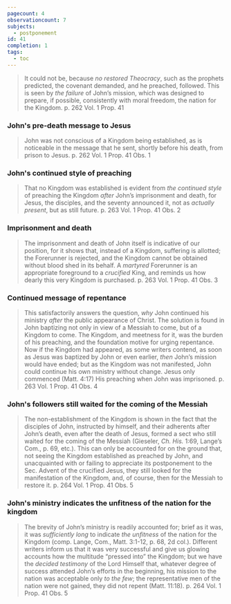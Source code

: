```yaml
---
pagecount: 4
observationcount: 7
subjects:
  - postponement
id: 41
completion: 1
tags:
  - toc
---
```

>It could not be, because *no restored Theocracy*, such as the prophets predicted, the covenant demanded, and he preached, followed. This is seen by *the failure* of John’s mission, which was designed to prepare, if possible, consistently with moral freedom, the nation for the Kingdom. 
>p. 262 Vol. 1 Prop. 41 

### John's pre-death message to Jesus

>John was not conscious of a Kingdom being established, as is noticeable in the message that he sent, shortly before his death, from prison to Jesus. 
>p. 262 Vol. 1 Prop. 41 Obs. 1

### John's continued style of preaching

>That no Kingdom was established is evident from *the continued style* of preaching the Kingdom *after* John’s imprisonment and death, for Jesus, the disciples, and the seventy announced it, not as *actually present*, but as still future. 
>p. 263 Vol. 1 Prop. 41 Obs. 2

### Imprisonment and death

>The imprisonment and death of John itself is indicative of our position, for it shows that, instead of a Kingdom, suffering is allotted; the Forerunner is rejected, and the Kingdom cannot be obtained without blood shed in its behalf. A *martyred* Forerunner is an appropriate foreground to a *crucified* King, and reminds us how dearly this very Kingdom is purchased. 
>p. 263 Vol. 1 Prop. 41 Obs. 3

### Continued message of repentance

>This satisfactorily answers the question, *why* John continued his ministry *after* the public appearance of Christ. The solution is found in John baptizing not only in view of a Messiah to come, but of a Kingdom to come. The Kingdom, and meetness for it, was the burden of his preaching, and the foundation motive for urging repentance. Now if the Kingdom had appeared, as some writers contend, as soon as Jesus was baptized by John or even earlier, *then* John’s mission would have ended; but as the Kingdom was not manifested, John could continue his own ministry without change. Jesus only commenced (Matt. 4:17) His preaching when John was imprisoned. 
>p. 263 Vol. 1 Prop. 41 Obs. 4

### John's followers still waited for the coming of the Messiah

>The non-establishment of the Kingdom is shown in the fact that the disciples of John, instructed by himself, and their adherents after John’s death, even after the death of Jesus, formed a sect who still waited for the coming of the Messiah (Gieseler, *Ch. His.* 1:69, Lange’s Com., p. 69, etc.). This can only be accounted for on the ground that, not seeing the Kingdom established as preached by John, and unacquainted with or failing to appreciate its postponement to the Sec. Advent of the crucified Jesus, they still looked for the manifestation of the Kingdom, and, of course, then for the Messiah to restore it. 
>p. 264 Vol. 1 Prop. 41 Obs. 5

### John's ministry indicates the unfitness of the nation for the kingdom

>The brevity of John’s ministry is readily accounted for; brief as it was, it was *sufficiently long* to indicate *the unfitness* of the nation for the Kingdom (comp. Lange, Com., Matt. 3:1-12, p. 68, 2d col.). Different writers inform us that it was very successful and give us glowing accounts how the multitude “pressed into” the Kingdom; but we have the *decided testimony* of the Lord Himself that, whatever degree of success attended John’s efforts in the beginning, his mission to the nation was acceptable only *to the few*; the representative men of the nation were not gained, they did not repent (Matt. 11:18).
>p. 264 Vol. 1 Prop. 41 Obs. 5